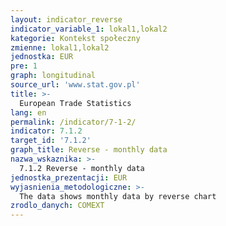 ```yaml
---
layout: indicator_reverse
indicator_variable_1: lokal1,lokal2
kategorie: Kontekst społeczny
zmienne: lokal1,lokal2
jednostka: EUR
pre: 1
graph: longitudinal
source_url: 'www.stat.gov.pl'
title: >-
  European Trade Statistics
lang: en
permalink: /indicator/7-1-2/
indicator: 7.1.2
target_id: '7.1.2'
graph_title: Reverse - monthly data
nazwa_wskaznika: >-
  7.1.2 Reverse - monthly data
jednostka_prezentacji: EUR
wyjasnienia_metodologiczne: >-
  The data shows monthly data by reverse chart
zrodlo_danych: COMEXT
---
```

